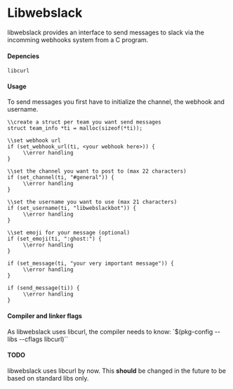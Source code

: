 # __Libwebslack__

libwebslack provides an interface to send messages to slack
via the incomming webhooks system from a C program.

#### Depencies
`libcurl`
#### Usage
To send messages you first have to initialize the channel,
the webhook and username.
```
\\create a struct per team you want send messages
struct team_info *ti = malloc(sizeof(*ti));

\\set webhook url
if (set_webhook_url(ti, <your webhook here>)) {
     \\error handling
}

\\set the channel you want to post to (max 22 characters)
if (set_channel(ti, "#general")) {
     \\error handling
}

\\set the username you want to use (max 21 characters)
if (set_username(ti, "libwebslackbot")) {
     \\error handling
}

\\set emoji for your message (optional)
if (set_emoji(ti, ":ghost:") {
     \\error handling
}

if (set_message(ti, "your very important message")) {
     \\error handling
}

if (send_message(ti)) {
     \\error handling
}
```
#### Compiler and linker flags
As libwebslack uses libcurl, the compiler needs to know:
`$(pkg-config --libs --cflags libcurl)``

#### TODO
libwebslack uses libcurl by now. This __should__ be changed in the
future to be based on standard libs only.
